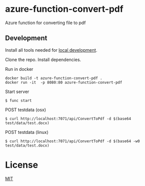 # azure-function-convert-pdf

Azure function for converting file to pdf

## Development

Install all tools needed for [local development](https://docs.microsoft.com/en-us/azure/azure-functions/functions-develop-local).

Clone the repo. Install dependencies.

Run in docker

```
docker build -t azure-function-convert-pdf .
docker run -it  -p 8080:80 azure-function-convert-pdf
```

Start server

```
$ func start
```

POST testdata (osx)

```
$ curl http://localhost:7071/api/ConvertToPdf -d $(base64 test/data/test.docx)
```

POST testdata (linux)


```
$ curl http://localhost:7071/api/ConvertToPdf -d $(base64 -w0 test/data/test.docx)
```

# License

[MIT](LICENSE)
